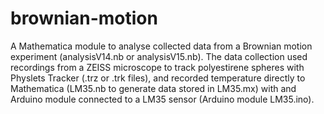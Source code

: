 # brownian-motion
A Mathematica module to analyse collected data from a Brownian motion experiment (analysisV14.nb or analysisV15.nb). The data collection used recordings from a ZEISS microscope to track polyestirene spheres with Physlets Tracker (.trz or .trk files), and recorded temperature directly to Mathematica (LM35.nb to generate data stored in LM35.mx) with and Arduino module connected to a LM35 sensor (Arduino module LM35.ino). 
